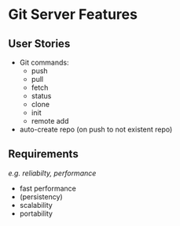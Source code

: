 # Git Server Features

## User Stories
* Git commands:
  * push
  * pull
  * fetch
  * status
  * clone
  * init
  * remote add
* auto-create repo (on push to not existent repo)

## Requirements
*e.g.  reliabilty, performance*
* fast performance
* (persistency)
* scalability
* portability
